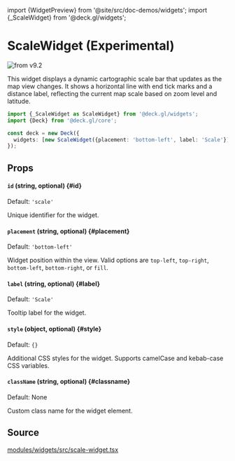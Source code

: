 import {WidgetPreview} from '@site/src/doc-demos/widgets';
import {_ScaleWidget} from '@deck.gl/widgets';

# ScaleWidget (Experimental)

<img src="https://img.shields.io/badge/from-v9.2-green.svg?style=flat-square" alt="from v9.2" />

This widget displays a dynamic cartographic scale bar that updates as the map view changes. It shows a horizontal line with end tick marks and a distance label, reflecting the current map scale based on zoom level and latitude.

<WidgetPreview cls={_ScaleWidget}/>

```ts
import {_ScaleWidget as ScaleWidget} from '@deck.gl/widgets';
import {Deck} from '@deck.gl/core';

const deck = new Deck({
  widgets: [new ScaleWidget({placement: 'bottom-left', label: 'Scale'})]
});
```

## Props

#### `id` (string, optional) {#id}

Default: `'scale'`

Unique identifier for the widget.

#### `placement` (string, optional) {#placement}

Default: `'bottom-left'`

Widget position within the view. Valid options are `top-left`, `top-right`, `bottom-left`, `bottom-right`, or `fill`.

#### `label` (string, optional) {#label}

Default: `'Scale'`

Tooltip label for the widget.


#### `style` (object, optional) {#style}

Default: `{}`

Additional CSS styles for the widget. Supports camelCase and kebab-case CSS variables.

#### `className` (string, optional) {#classname}

Default: None

Custom class name for the widget element.

## Source

[modules/widgets/src/scale-widget.tsx](https://github.com/visgl/deck.gl/tree/master/modules/widgets/src/scale-widget.tsx)